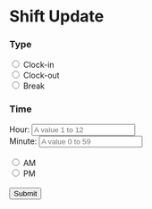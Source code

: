 
<html>
<head>
</head>
<body>
<h1>Shift Update</h1>
<form action="/action_page.php">
<h3>Type</h3>
  <input type="radio" id="clockin" name="shifttype" value="Clock-in">
  <label for="html">Clock-in</label><br>
  <input type="radio" id="clockout" name="shifttype" value="Clock-out">
  <label for="css">Clock-out</label><br>
   <input type="radio" id="break" name="shifttype" value="Break">
  <label for="css">Break</label><br>
<h3>Time</h3>
  <label for="hours">Hour:</label>
  <input type="text" id="hour" name="hour" placeholder="A value 1 to 12"><br>
  <label for="minute">Minute:</label>
  <input type="text" id="minute" name="minute" placeholder="A value 0 to 59"><br><br>
  <input type="radio" id="am" name="ampm" value="AM">
  <label for="html">AM</label><br>
  <input type="radio" id="pm" name="ampm" value="PM">
  <label for="css">PM</label><br>
  <br>
  <input type="submit" value="Submit">
</form> 
</body>
</html>
